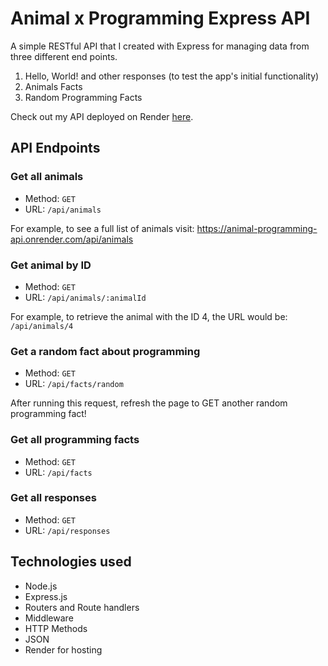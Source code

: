 # Animal x Programming Express API

A simple RESTful API that I created with Express for managing data from three different end points.

1. Hello, World! and other responses (to test the app's initial functionality)
2. Animals Facts
3. Random Programming Facts

Check out my API deployed on Render [here](https://animal-programming-api.onrender.com).

## API Endpoints

### Get all animals

- Method: `GET`
- URL: `/api/animals`

For example, to see a full list of animals visit: https://animal-programming-api.onrender.com/api/animals

### Get animal by ID

- Method: `GET`
- URL: `/api/animals/:animalId`

For example, to retrieve the animal with the ID 4, the URL would be: `/api/animals/4`

### Get a random fact about programming

- Method: `GET`
- URL: `/api/facts/random`

After running this request, refresh the page to GET another random programming fact!

### Get all programming facts

- Method: `GET`
- URL: `/api/facts`

### Get all responses

- Method: `GET`
- URL: `/api/responses`

## Technologies used

- Node.js
- Express.js
- Routers and Route handlers
- Middleware
- HTTP Methods
- JSON
- Render for hosting
